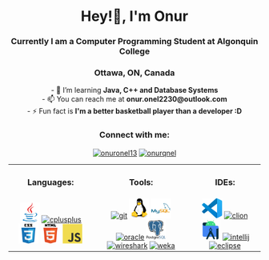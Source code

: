 <h1 align="center">Hey!👋, I'm Onur</h1>
<h3 align="center">Currently I am a Computer Programming Student at Algonquin College</h3>
<h3 align="center">Ottawa, ON, Canada</h3>

<p align="center">
- 🌱 I’m learning <strong>Java, C++ and Database Systems</strong><br>
- 📫 You can reach me at <strong>onur.onel2230@outlook.com</strong><br>
- ⚡ Fun fact is <strong>I'm a better basketball player than a developer :D</strong>
</p>

<h3 align="center">Connect with me:</h3>
<p align="center">
<a href="https://linkedin.com/in/onuronel13" target="blank"><img align="center" src="https://raw.githubusercontent.com/rahuldkjain/github-profile-readme-generator/master/src/images/icons/Social/linked-in-alt.svg" alt="onuronel13" height="30" width="40" /></a>
<a href="https://instagram.com/onurqnel" target="blank"><img align="center" src="https://raw.githubusercontent.com/rahuldkjain/github-profile-readme-generator/master/src/images/icons/Social/instagram.svg" alt="onurqnel" height="30" width="40" /></a>
</p>

<table align="center">
    <tr>
        <td align="center"><h3>Languages:</h3></td>
        <td align="center"><h3>Tools:</h3></td>
        <td align="center"><h3>IDEs:</h3></td>
    </tr>
    <tr>
        <td align="center">
            <a href="https://www.java.com" target="_blank" rel="noreferrer"><img src="https://raw.githubusercontent.com/devicons/devicon/master/icons/java/java-original.svg" alt="java" width="40" height="40"/></a> 
            <a href="https://www.cplusplus.com/" target="_blank" rel="noreferrer"><img src="[https://www.google.com/url?sa=i&url=https%3A%2F%2Fwww.reddit.com%2Fr%2Fcpp%2Fcomments%2Fcv0o0x%2Fc_has_a_lovely_logo_why_arent_we_using_it_as_the%2F&psig=AOvVaw0JrMvgiLfrp-LCr1QihqqQ&ust=1697069846897000&source=images&cd=vfe&ved=0CBEQjRxqFwoTCNDN4v7b7IEDFQAAAAAdAAAAABAE](https://preview.redd.it/31b2ii8hchi31.jpg?auto=webp&s=309fe75e96212cf42c4120ca5adedaef52c41e01)" alt="cplusplus" width="40" height="40"/></a> 
            <a href="https://www.w3schools.com/css/" target="_blank" rel="noreferrer"><img src="https://raw.githubusercontent.com/devicons/devicon/master/icons/css3/css3-original-wordmark.svg" alt="css3" width="40" height="40"/></a> 
            <a href="https://www.w3.org/html/" target="_blank" rel="noreferrer"><img src="https://raw.githubusercontent.com/devicons/devicon/master/icons/html5/html5-original-wordmark.svg" alt="html5" width="40" height="40"/></a>
            <a href="https://www.javascript.com/" target="_blank" rel="noreferrer"><img src="https://raw.githubusercontent.com/devicons/devicon/master/icons/javascript/javascript-original.svg" alt="javascript" width="40" height="40"/></a>
        </td>
        <td align="center">
            <a href="https://git-scm.com/" target="_blank" rel="noreferrer"><img src="https://www.vectorlogo.zone/logos/git-scm/git-scm-icon.svg" alt="git" width="40" height="40"/></a>
            <a href="https://www.linux.org/" target="_blank" rel="noreferrer"><img src="https://raw.githubusercontent.com/devicons/devicon/master/icons/linux/linux-original.svg" alt="linux" width="40" height="40"/></a> 
            <a href="https://www.mysql.com/" target="_blank" rel="noreferrer"><img src="https://raw.githubusercontent.com/devicons/devicon/master/icons/mysql/mysql-original-wordmark.svg" alt="mysql" width="40" height="40"/></a> 
            <a href="https://www.oracle.com/database/" target="_blank" rel="noreferrer"><img src="LINK_TO_ORACLE_DB_ICON" alt="oracle" width="40" height="40"/></a>
            <a href="https://www.postgresql.org" target="_blank" rel="noreferrer"><img src="https://raw.githubusercontent.com/devicons/devicon/master/icons/postgresql/postgresql-original-wordmark.svg" alt="postgresql" width="40" height="40"/></a> 
            <a href="https://www.wireshark.org/" target="_blank" rel="noreferrer"><img src="https://www.wireshark.org/assets/img/sflogo-front.png" alt="wireshark" width="40" height="40"/></a>
            <a href="https://www.cs.waikato.ac.nz/ml/weka/" target="_blank" rel="noreferrer"><img src="https://waikato.github.io/weka-site/images/weka.png" alt="weka" width="40" height="40"/></a>
        </td>
        <td align="center">
            <a href="https://code.visualstudio.com/" target="_blank" rel="noreferrer"><img src="https://raw.githubusercontent.com/devicons/devicon/master/icons/vscode/vscode-original.svg" alt="vscode" width="40" height="40"/></a>
            <a href="https://www.jetbrains.com/clion/" target="_blank" rel="noreferrer"><img src="LINK_TO_CLION_ICON" alt="clion" width="40" height="40"/></a> 
            <a href="https://developer.android.com/studio" target="_blank" rel="noreferrer"><img src="https://raw.githubusercontent.com/devicons/devicon/master/icons/androidstudio/androidstudio-original.svg" alt="androidstudio" width="40" height="40"/></a> 
            <a href="https://www.jetbrains.com/idea/" target="_blank" rel="noreferrer"><img src="https://yt3.googleusercontent.com/ytc/AL5GRJWZmqDfhQQI3dgTnZNxj5DDETFTW2y7fa7W2UfF4w=s900-c-k-c0x00ffffff-no-rj" alt="intellij" width="40" height="40"/></a> 
            <a href="https://www.eclipse.org/" target="_blank" rel="noreferrer"><img src="https://icons.iconarchive.com/icons/papirus-team/papirus-apps/128/eclipse-icon.png" alt="eclipse" width="40" height="40"/></a> 
        </td>
    </tr>
</table>
